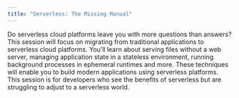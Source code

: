 ```yaml
---
title: "Serverless: The Missing Manual"
---
```


Do serverless cloud platforms leave you with more questions than answers? This session will focus on migrating from traditional applications to serverless cloud platforms. You’ll learn about serving files without a web server, managing application state in a stateless environment, running background processes in ephemeral runtimes and more. These techniques will enable you to build modern applications using serverless platforms. This session is for developers who see the benefits of serverless but are struggling to adjust to a serverless world.